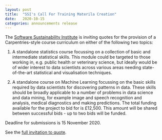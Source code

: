 ```yaml
---
layout: post
title:  "SSI's Call For Training Materila Creation"
date:   2020-10-15
categories: announcements release
---
```


The [Software Sustainability Institute](https://software.ac.uk/) is inviting quotes for the provision of a Carpentries-style course curriculum on either of the following two topics:

1. A standalone statistics course focussing on a collection of basic and intermediate statistical skills. This module could be targeted to those working in, 
e.g. public health or veterinary science, but ideally would be of wider interest to data scientists across various areas needing state-of-the-art statistical and visualisation techniques.

2. A standalone course on Machine Learning focussing on the basic skills required by data scientists for discovering patterns in data. These skills should be broadly applicable to a number of problems in data science and data mining, for example image and speech recognition and analysis, medical diagnostics and making predictions.
The total funding available for the project to bid for is £12,500. This amount will be shared between successful bids - up to two bids will be funded. 

Deadline for submissions is 15 November 2020.

See the [full invitation to quote](https://software.ac.uk/SFC-training-materials-quote).
